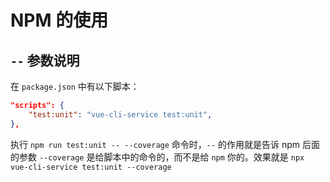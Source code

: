 # NPM 的使用

## `--` 参数说明

在 `package.json` 中有以下脚本：

```json
"scripts": {
    "test:unit": "vue-cli-service test:unit",
},
```

执行 `npm run test:unit -- --coverage` 命令时，`--` 的作用就是告诉 npm 后面的参数 `--coverage` 是给脚本中的命令的，而不是给 `npm` 你的。效果就是 `npx vue-cli-service test:unit --coverage`
